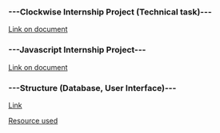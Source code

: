 ### ---Clockwise Internship Project (Technical task)---
[Link on document](https://docs.google.com/document/d/1HzQxQWCDJIkBZPTxXoj-c4Vrn6xCME8NNVihmtG_Oiw)

### ---Javascript Internship Project---
[Link on document](https://docs.google.com/document/d/1jAIh0O8luEFILld2IwWXbX5ea-58mo1GsKeAvA4kdY0/)

### ---Structure (Database, User Interface)---
[Link](
https://viewer.diagrams.net/?tags=%7B%7D&highlight=0000ff&edit=_blank&layers=1&nav=1&title=ApplicationStructure.drawio#R7V1bd6PItf41XuucB3tRF26Pbnd7cplOJum5JHnJoiVsc0YWjoS77fz6A4hCwN6CKokqQMIzyVhYYLn2%2Fdu3K3b3%2FPbDJnh5%2Bhwvw9UVtZZvV%2BzjFaXUdr30P9mV990Vwi22u%2FK4iZbFtf2FL9F%2Fw%2BKiVVx9jZbhtvbGJI5XSfRSv7iI1%2BtwkdSuBZtN%2FL3%2Btod4Vf%2BtL8FjCC58WQQrePW3aJk87a561N1f%2F0MYPT6J30wcf%2FeT50C8ufhLtk%2FBMv5eucQ%2BXbG7TRwnu%2B%2Be3%2B7CVXZ64lx2990f%2BGn5wTbhOpG54esv1%2F%2F62%2FK3P6%2FC%2F%2FjW6vZP375%2FIdfFU74Fq9fiDy4%2BbPIuTmATv66XYfYQ64p9%2BP4UJeGXl2CR%2FfR7SvT02lPyvEpfkfTbh3idFETk4vVdvIo3%2BbOYlX%2Bl17fJJv69PFGavTNarSrvvLeyf9Lrj5tgGYX7p6zjdfr0D%2FCvF39KuEnCt8ql4jR%2BCOPnMNm8p28pfsr8gjKCNz1a0O77ntLU8op3PVXITCkvrgYFfz2Wj9%2BTIP2moIICRag%2BihB79BQhN9SrEcW1LEATYmM08ZgukjBAkl%2B24WYL6JJK%2BEv2bRJ8zS6lRxpsSmnITi5VUkkQrcNNQZtFvFoFL9sof3tOzMVTtFr%2BGLzHr4l4kHi1o2Tx27K7g1X0uE6%2FX6QHnj2yDwpwCijgM0gBigqFRTQRgHfLRO3s%2F57p2Q9P8Sb6b3biq%2BJwq%2FTIX3%2BPnlfBOlXgwbJx6UOcW6zsUhK%2FFN%2Btwoek%2BPZrnCTxc%2FFiU5yBhZJ0uYlffg42j6F4S1WuCtl5iaN1kp%2Ba%2FSH9Nz3cO%2BvGvrLTv%2BwufU32r9N%2Fs7dvUulbpyKbclP22DDYJt%2FDbYIyQStPd3NGwQZckgtcRxMT2IAJ%2FvjxIBukf38SBau%2Fpy5BsH7MpbGiEzGVWTgQwZ5wCJ3UeCFOT%2Fdhldv8p2i5DNfy5OHS5KnQg1M1chQP2x%2BS8tOCVap51kGSyktqkraAxuXnPJ7sDiD7X4LncCb8XmMDufRZn3wg8zQDfOACPvj0HESrmREEIxBmQ0%2BJ232ygtTjDPCCN%2FsDg%2FsDaaQr5xB4tiaHwD9b2fekidFhr9vOXt36N59mQNIFDCQj6pdDdTXTfzwTyDzNBBNIoFQXywTSZv94NpB6nAk%2BgNjY59TQqUIxbBpQjOccD8UQX1cUTiAYNvteJ%2FpeJV9LO1%2ByfKDN9yIQkjtjNIbIe8dVF0qRIB0OmcTTTOhgCMOdNR6jQPq3OqEqtFMVzXZOkHmaCU6AyNxdlLzPaqDqnNFLYQYIz%2F09iJJo%2FThzQ8kNFMllnic3zADdCJxEQmBkiHOIrrwtOV%2BIjhyH0Sme%2FhEuYeNpBqSdXhBGp0B2RXfwaC6QeZoJLrggkE6dC6QdwcmzAcToZjZQ9wAnzwYQJvzrZnmmSC1hFpWBah3MYBPf1eR90blsrncvnCrnyWX5wGO62OCiCufocZVzRI0gHX65xNNM6GAI0H1Mf%2BHP0RnDtQrkf6sTq5rvtHif7CD1OBP8ADG6Mwds1bmhTHVX6UexMojj2UHmcSbYAYJ0d6t48Xtu6WeOKF12x0M4ol8FIfM4ExzhA47Y1VfMKqLWpEQvhSEYRPayzqeZHSrsYCN1sOfKDgoQ3xxQ6gooiUg8dkaU%2FDDDndYPeUEYH5NHg7oiwBZyHBFPNp5mQvwVSv8uiOyqceTRbCD1OBN8oIArXh4fyEeQxzOCzONMMII90%2F2IOPEEuo9EATgz3Y8IB6dPd3em%2BxFx3%2FTpDpHC2%2BVztD7IDRPO5XIGum4IsyRbXYnvHab1aSEXhObaT38OvbtlXr58Q7XtRlcul0NA7ozBuJLpT6%2BxPD6XK%2FE0AyqYQ%2BjtvMdfKND%2BcKElsXrlBanHmWAGiL%2F9FGy33%2BPNcuaHSiCOMES%2FykHqcSYYYm7KHYF3gAHzZrty%2BQUhc1w%2BcXLuPbkcVvjNZFf3C46fjyHzOBN8AAv%2BZj44wh84YVDKSBgBr%2FRr9wmmidd4rhxeQ2yjtfd87oDt3SMrufoUvAblA314DYTtzhiv4f31xE4dr7EhUHfWY1IUSN%2FilpF%2Bo3OZx5nghblsbgS2AIvOcWOgq2zOhrDd2eoDW96R61Lex5fNSTzNhPhfUNmcAtlVzcDxWXSZx5ngAwlwLlwvb7OlRemrxSrYbqNFnQPqm192K1uqK1rui2Uu4VuU%2FCN7143l28Xrf%2B5eW6R4%2FfGteEz%2B4r3y4qdwE6V%2FbR71WW1h2jZ%2B3SxCCbcgXNa2LLUqAUwni2ubcBUk0bew9ilaWOKnzDBVgkUbCRbFZAbxmN0fVdy5ZwPwMGITC3R9O42HJbnlBA9LiRy8V95WGNDDH9yzwQcXh3Lw86Wc38tNnt9xD3IQjXvSb3Z%2Fcr8SJYF7apAoh1ck6jq9QKiySKWStHnfPc9NHZPignggc8SV%2FRPzV%2B%2FVV%2F2JqXCNEuHnHXqjKEgaiTz71kFmVRdn14MPszWJs%2BuDX%2BV2CJlrex33aBIyCVC5NyHbS4XtkqpUpEJBea9C0cnrQihGwuttmlmZ2X2E15vP6onXiQVXipmxDhAEN2IdvKq%2FdYph8C27aRh6loFu%2F22adsE%2BzHLqdsHn8GGeHlnhHDpSXQ5b%2Blk67tEkXjDDkYZ8CRCx%2FGJNqEAaKIsWo0Wwui1%2B8JxGnXnsuwm30X8roW0dZ8qgpOA1ibfFdksgoUX0iwTEByVCpf4b8a49mHhiCJs3Q47%2BICaYb7gsokCH0CcQYTBKExESXipNfCToHlxQHIjJXxZRkD2vgwsKvWyaOEjryfCCAtHryyLKGAUFIskXRRPiWO74iALByCSNwrZJ8PxyOZRhyNIqhDKuUcpABGubRsgBbJ45V7JgW90RqmAJU31UgfDMhVHFRSJI4g1NFhjWXxhZsA5gzA0zSxYY2F8YWbBC38HJ4sLY%2FtLIImfwzVIFBvcXRhViyQFhZskC4%2FtLIwu2KGBwssAI%2F9LIwv0RSgsM8i%2BNLC7MvA1PFhjmXxpZRmnyYYz%2FsIqDxLscsliwpmN4skjUYNRrLLAa5wqtejgoz8%2BqYPdfpHZkxBeTJqpAooMcmmNpO7UDk%2Fmzc8OG81fOZ%2FsULPNylrx1I9g%2B7YtXihLz57fH9FSfbr7GcZJ1YLzcbDbhIhOJTdFbYjd49Iqyh%2FwLMHT6k7tPH%2FnH24oU7SrMP2xTEmbbX9OPlT8vawUt5IIXrytPce5cx%2F1YXL8PnqNVRo5fw80yWAf9kD2VhRayp64ZQnaKkJ1ro7rKiK%2FU4hT9AcsoI18UZ2e%2FjV%2Bzz96kHuPslsMCJtG8U6kWEhoKp0IHEd2PnuPdodRqZ3N5HVejWdZS1CSZCwlWuLcnlhSVG47f0QfEDw%2FbMAE80EOdjQchBlW2WMebmS3MsIWomDPAFxDkQDtMNRiHw0ago1mpwYD3%2BVcLx6jblEFsh0WGth0ehFbw8XAzN%2BjnBndwboCIDjr%2BY%2FYbe%2FAb%2FcGprbLm8xz8Rk999M94HARzfqPCULCz8BsnzRYG%2FUZ8K%2BhsHDQYB2oPbhwkALjzMg6OKg1HpAXMGQeV8WRnYRymzBYGjQPEINF10bNxON04sMFRA%2F90aHFixkF9iPh4tIAx4%2BCrzCs7C%2BMwZbYwZxx8yAZZv7eY8JqRPH6M18Hq0%2F5qo4N%2B%2F54f43wmVWZB%2Fi9MkveCnFn%2BvI4c7lvrq4OMOoYYVeZIXFWnSFy1d8%2BfyG6H5wMctCadHfi%2BbAu%2BX%2FBgZwu%2BNP%2BdZlvYzCwjZhZnXMwCIcxPeS1Ok4X2DELqhD%2FshaKZhz2NKOJ7fnKyf66QyiBAtPKtDTLvvrS6lyTllpp%2FSev%2BJUf8S3RAuT7%2FUgKCNF39Y7NWp9xxEKfcbPWPLzFwyfSpZXPj2nhtDMcGka7b%2FK7nYJsK7zb7nZtsNOTX123625xVFjN%2BTVWM85jkh%2BRkjZrsw%2FrrNvtPkLlcyVN2w3P6CdcT6a6VzII2tNWOpv2witMuYD6SLyMYp%2BjTSgrYV%2FQcZAaySuQmTfPZquXVH4Ov4eqnlHJFICSGrH5YZT%2F4ECx%2Bf8xlF0M68l92u33JsZGcLQLx4iF6y6T9Q%2FF5Pj4lyUt6LrfZSdD7xXJNb6JFvH6IUq2wuVmkv5HeL4MkSP%2BTXU%2BZ%2F34dfr9%2BD4PN9fb6KVgvr5eb4Pv6%2BmuQzbyi91lL%2BX24Sn%2FbJl5Hi38vsnrDfxNqWdeEejcvGa5ypMdTMteOh38r6E5wBu6DA7nTxoEeAsoTUThb2w4hLvbPgv5UnOMTSX6sb63DOS639HR6x6JquT%2FvGA%2FlXddtrUSmfv2JPU0Zc1txSUYKOOTQxDHO2j71ibcTr%2BN2Yrltnkjzfj2zz0pWqtiQTLe3%2BGlzvOLwdrajQ4crRHykClU3YfK6WafX4nXuD0bb%2FBgeM7%2Fwf7bBt%2By%2Fr9ssUrWi9UP8v5PzElmHltfkJXLHbtUCHDKDjQ2M1MgMFDDDb%2BEqda1gNmzsNKbD0DiVJ7tNVfuYI4YN62f6iCyxm6Guwzti7W5%2FqSTGkC4yoU4baaiLFa5g45SaU1V7JI1CWeNkwjTSGaY9B0neTnq9iDO04j4j5H22%2Bec6fk1W0TpsxGMyKe4%2BGMZmToNFRDqouu2WQw6hXBuHKFQ4njOHWIJDnoLVw1DsYY2PPRS2oZ4ze5QKZBjO4O74OEOhKPKCOYPq5gzujo4zzhEbnrDTIYZqjohDYIXkH78F6%2FgbTCll1wH3jD5WtDXTNBuB1BZ5IJlEHwk8XG2BB5GoihwuJqQQ%2Fru3sn%2FS64%2BbYBmF%2B6eYixexnIrheJEoVC3Oqtt8vOgNrroJRPQum0NGEhCMgDMUVrReMGcYDwhGwBkzCjkqq9IMCEbAIRCF%2FBy8Rc9YRJD%2FYA4JgHPpua3OJRISEKxRSmNM4ACqGS3YoWbK2YUYIwUCJcG1lOaInpbupZx8XG0O5SeviP%2BXvI4OMMxcC1I19WJTvCj%2FoBYi5GbLPwgE%2F%2BaJWpoYIEMUbgjzyy9eYwfCBJkHa44lBCJ98xTOHujuttLdH5zuVAL%2FO6uu6D2nT7H%2F1VhbNKEKCONZ9EVPmzHMNUYTwQgzSjAkftRlW7gNbYtZrIDOOONYKpYoscnImWWGHkcEPVLitgYsI%2BAXiXLIjKgv8qdBrZQo65S0BcJ4VWyKOHxK1FJWwQ7iEOhz7iWKAsP18nazyeO3xSrYZg2SNcmq43rHG7h2MnYCXNXWCCRAEteO9arKccb1O3ZYHuhB29%2FX0azWn88lUcQ3U7LiH9ezrkSVruhTmoKqnegQopubctTsGGWtfg%2BzoIY23JRDIfBmkZusRczK5PJWfMIpEVt76hxUSmLTX7CKLH10ZBBIy0slr%2B83wfr36NsW9svOdGSsTkfHQ%2BiIrU%2FXSEcJ3Eu3Y0kY9VsH0CDH1GZLNZySBAakXDbapzvC5LlxuEOEAMnt9b8mpyZaE%2Bga6CVmW9VNOcReje7%2BI0wCwNCuN1LNoKo3RO%2B5IZZXGpI2hN7gB4jRqjcMH%2BLc69c%2FAH8yO4iQ44bVvxp6CgHOkGlM2oYxESaBJBzQU4pHpKy%2BGLvxakdXD7%2BdGyqXYHNFIk7D6Um0zA2LwzDZcU6GELUGKUaDqDEYd8%2BUbJ3fVddjtClkspha%2FTlQWHUTnkNAZcTj6AYrUuVEkvtOZCveOhauHLDW91i4rOauxVVmtGuwW%2FvHpkYGs3GIVcyD2Trr71tH6o2hNJdLgCuzf29%2Bysvw7TccIkYfXlP6wc77%2FkWeWFMV%2BUxbt%2BbpOYwrTIu8BHpkegx6buMOH5vnwVDW8BT0sj9mTMdGHBHjC5PCsK25pk8Kw4x2HXuZ4OXBupBJ5z%2BvcZIfhkjGVi7tevv%2BulnmY0C3r4tFuN0%2BvK5W2RE8hutwk6rxpXh2%2BmF3jxdz5xvEGT22rbsb0PHq%2BBBzkcmwFEtJ64OyOYSIfojT10n2f89BtL4SU2FnP7OFsqyhBnwE%2B0O7PWxt4B%2BfJz6VJbmLp3Dx%2B%2FUi2ixWh6osEeEf16Aat1mhZKPdw0bH%2FRORDJkWwNJN674BFkNz97ndC8ACERTXbyo4u%2FGoA5CgMlbT%2FE3cIu3oTBq7uSfewRjvQIDaz7VxuyYESGC7elDsnmViJEA2ZFzWjNhlsWxqdT5KN5xtQwwQcEDdM%2F6QT1igd1b%2Bv9RRpnf5ReyaCy%2BS7JV4Qv0ids21sUcS5Hc3r1HkIvpI5HdbjQ%2BZhwOgHfnleX2TBNvfD%2FihWSejsFqlkHzYVuCQ7ObPweb3vFtxmwraxByIlH8bWo9ie5rRShoxJaR%2FB8KG%2BOeX9Gyz1u7012XRR5hGIdlz1nESPbzvfvAev2YxylO%2Byyx7V3MeTVzErE9BttbiaxhmT1pswl28egaBaa%2BV02WJX6nZhIGsBqZYbaY%2BlMyG8OfH1NP%2FGmzDnHqb10XyupledTwneonJObkR%2Fn5BThcbOYFhUvrKmOy%2BMU%2FZEx2F5nXduudAPIpQBC1%2Bph5vcXpOJMoIEdX0FPwbv%2FLVODjhAg0Ir9oQXv0xfoxgXmYep9MHP%2Fgt%2FEAtz0YmMRieq2JDDPWnNPb6njohM0%2BY5wnC%2BAh4ApacXUA%2FX8scFnUqp05omyVAUpKG2%2FmEvR4%2F%2BHnK6ESMvFpAUmHGu0clOr3Xq53GCA5E5j7lknvYm5qTZlndXIsWx%2BalGS7UcCTgNuOFGh5pOzVHNtTT6B87MNb7HK5fZ7snSWHf4W0URuye0a5ZKug7jNkT3%2F%2BzZgK7zF7N6O1tYPfEYGxEtGYzaMuaQVGi2HNWUTVltwcu9nOtrQab6ciHORC%2B%2BBxsc7Nr%2FRht5znF7XaENYkm%2Bp26sgHaDK4opJ%2BAZhlWQziSGoJ63jg0hE8bzOYXS3APJVvBHYwWa5AOpuhL5%2FDAHbq0EEQD71YZjjxroaO0kMeH1kLuoCsRjvNvjt6IMID2kt2IQIVoDa29yrxYqb3sdl0E7mC%2Br6q9Gnfo0l4Qur6LkvdZaSkpLV9MNBlMaRH3IoIyc0rKk1RSxGV9K6kT0RdY9i0aOGZ3RFmyXX94yYag42BZBktSsjVlGTK5zjOUJ0i2S2QlW5RHjEWyxSevZhnS4zcg0dNtB2XEaki040D8FAPINdJRYla%2B8bIb324tu3ERNWg4reBCuK%2FVsM3pBbw%2B0PJa0gvEJ5DS2tLqP%2Fzyn7v416e3X%2F%2F99c%2FLv%2F5p9cu1%2F%2BXanqC5y46x5sxaHu0wevmrnyoLcNBGi14snixcqCGvflTAzalXV9rEc2iVr2DA7Vqn3lEOTNQbcLsQLjQ0xmW6Rpw34RTieXRoIy7RXas83LJ98RVFfOUDdc4Etz69OApuY8ihbztYuR02kZsSW9%2B4PhdW3P2yzd0DdNflGbkHJRM8rKKXPwjyp9%2F%2F2p%2BDyC231W1woEAaHsruwfAIhTJnwqsRnpC2cpSyF7ajn1Mj3WE4lS9VuKH5NJPpblYYGR9YrLUQn0M%2BoJZZRoB1Z2Kt7Rdsre3MAKoWoL0TA3MD0G32GlngcEnQTPzTiN%2FRcgGl3zNLeYk56Rfhj2fNhSPwxj2YWJ69cUPeeIbXYrrYsD8OI%2BTZH9fuj2ej8yHpDXvkMBKfPXLjHjl1ME4w7JOLJp7ZJx%2FCJ2cEQWXMeuQ%2BRGVmj9yAR85QVNasTy76U6aT6KY2Uh1gOtHtQ0Crva%2FljCSn30x3q5NcUnAwF5k6w%2Ba6r46qNAe57mwr1BG57qOL0PvIiYv55tPrNfchyjknkFUTyNRGCpqMJpCpJbGb7TIAK8dGZ%2FhgqpgwfZBVuQymudX5W3ot%2B2Z6drdtoH3P7ijz%2FeZ%2BZxexr2Y7uQgEhSe%2Fp3tQmmKTBMsY3xBNpXdaHnseyrssudWsJXMJQ3ifIvZF1%2Fqgco3EpY%2F%2FT0m6WywVvyaraH1o%2FD9vESvIOh2sKS1hyI5mo0umRIv0xXOJJbjkKVg9jIpF7MFZRALFuQQWKRXJmLgDWyBkljskmllm7uhjR7AKdwzHDhJzni%2BKHcbodRACJ%2F2YZRN2jlqDdrLJ12AbLa7TU723M6t6v1jF2ypr1PEeWYBUPrJpAciYe0MbuIzL%2BI2L1RIICKY%2BOl4fMMMklMou5NMY49HGgA7qOBBC5MjJcH3nIrMQaJXGwNuwGz4EfN4XM3bQVMmYGT7fy%2FR8iWVd7zTVQ7y5ft2Gm%2Bsog74eMtah99mp3FP3%2BiVca1BdJ3OLiKxrworYOx%2Bxd742TlLatHDOYL%2BH9IuYh%2FoZBBFnYPgUYNhD9zAYhoZlFmtPTl%2Bfm1fpeVZ5bVCvUmafuHmv0rOwui2zfg%2B6P3wifmVJ1RH7lcjO7enrqUn6lQrcMkq%2FEtnx%2FTl4i57zmoX8u%2FPyY3rxXbw6DamHJGvRMnl9novMal%2FttghksT3bw5w6s3lsBqtyLkFZDokol9w4nTw2n%2FPYppKU6twxeJJSaKyZO7QnKRW4Yzh2OMfs07mZlOGTlHz2PMZrUwYvixIbrac0cH06WyKo2PPcvSXCHtcA9vKTV9TG7XIJmGWeu16LyRvbLwiWJjK6wbfkqzF1r3LujLx7ldqDbs8xNa5%2BqMZFKobSD7Ed8ETGgPmWuXGxS95dp4HJDd%2B46LBBBfwYx4fUxFvf%2Bs9eBFx2Pdb4BBymtW5fXlZw4tPs%2BlQtuj9C1wdLKxUTKNbY%2BDYpGopY%2BfntMSXg083XOE5SUgQvN5tNHr1%2B2BTktDEi3X36yD%2Fe1hkGZYs6G9znXy1SLNhjFT5kn2GbPi3KgtyPxL7CI11DnEAdG3HnDHMCxEDQIW4aGKBBxxL9OMwY6pREa6UMUthFZpAYprAjkXoUhEs2UbB%2BzA36MspItsOuUqOWffgmxRhnt9wCFCtSvi%2BVcSCVLHB7USNGOOWkf8nT8lhkjWoWkhR1IckKN0ltVQbYU3Et2jve0QfEDw%2FbMAFc0MOmCupAHEOVMdaZozczhhHGuObmOENp1u4Y5npxSwDBAyIjsrtWR1%2BhM9A4r9bBp9yyKaCw0bGnFNm82SIWZ1zkzy1fcp6Pq48YB4b5zBX%2BkrPzGoXJqfQRrG7bcIm%2F6wKyzVm3qyLQPT3rJuSxO%2BsmRH4s4JMLw5g566aYdeO2g%2BhtXeEouvyRiIE0Q6WP3MHzRyWIrEfCkbw6Sgnf6VvA81uP2AVZj3OYX7jthzY72uXguQN3XGnZ7EiR9cyAlSdXLjTp7jPu3zQcU2I5SJBguvNMbHQfstofKn9iedi4B7OtUTK7scfaelaSdcStZ%2B45tshOsvVMgVtG2XqGrGNv8bZNlUeNHgRE9gbncYr1fPZbMXo17nbbFntqi9qI4Wb7I%2BuId4SeMV8lMrcKtED5qmQ2uuCo3KgyQIL8AiskgM9KGOazGk6he4OCksdVxN1YFq2BFje%2BW16YyhoP6iFoRnvOcix4JbKtfC6WU1cARhHLA5ScXsE7Iv2ey6cn%2FVRS%2BjUs8TkSzGxkSplffLJDYCYrmfn4O4jDG1yuA%2F4UxJjL%2B5Ugyv2I1dKpZVClma3wF1vUJ6TRMvelUeVvWWR6Go0N588cp9FcoNG8dv3EGW2%2FQ5d%2BgsjyrJ86248ae9PGoJyUqqzGUHzIKNKzZRp3RBcxR2EumfNSUZXCqDbgkTEL4vKEGEWkkI3LHUrubMoQgTPFGDKkHR83TDWOG0YWIV9EMaJVfC9WYPdC5cb4PsY5HN9nuCrRh5XdP4fb5FynMBolL3MQ8romycssmDRPduTl1uNzEK12SeeZxMdKsIUM4DQK4jHrcgf0Q6PJfejEGDeazLrQ5a1VkWst9jxhXj%2BzPQtLnJm1mwzZgf3LNtyc%2BcZlMwS2cAJjLVEaCQyD9dcdgS%2FKcuqjMkepTDFlrY%2FKIr6dUv77qoYVu2RyuW9mFdDDENmvE7UCLI0yBMVON%2FUNR%2BR5BIE2jDbrsEEz30c1411neSGvIfz%2BMbJ%2FYncO3v0EJRo%2F%2BN6b745L%2FvBGqplaxfS%2Fg8kfcIdtdaSL%2FNPvYEU9fV8JpjbanVVh%2FbS7f0BgSy2Guks6O4BQXoFwMOAVA%2F0%2FXvNwmMHNU7he6z6X4Zt%2FWik6itYf9BPOjT%2FGG39O5JSB237QTz%2FCyT%2FtM5GJZzT5jh4aBEH%2BulnmwxTDZSoyKc9NDgEZqh3EbUm%2BEx%2BJiFDAq4%2FkO%2B4EDouEHFULXA%2BGjqqZOxHfwOcPXEmiG27v8%2F%2BPrIRrDHcknkOrDIUEQ%2BTkO3zWb%2B1cGynmyrkTBncTTxRIG6icOzBaBZDxL%2FMsX0OTXomPFSKZHa0Do855lG9%2Fo3ytweFYorDWbGqTfNs5eorzWnUM8sVPSSHyn9oc3%2FNjCy1jfHGwDQHXppW19XMnbhTRCpFey9N%2FuHKa0YCFb3Mfsrr1LwOz4aw%2FhOY%2BBokR9%2F4i3Lvh%2FXdYLHfm7p2jSrYR2XFz7p1EP9x5uXdTZgtz7h2BqN3PkRm45xLsARk83Be%2F7HLsga9KthEJvjF7UDL3xdiDKbOFOXsg2KDWAB5naRwrzwXPdqEfuzB4nEAvDQYuOXuKCsCcXbg0GHjSbGHQLkAA8DM%2Bini2CEdZBDp8pCBRtXdeFsFWJduIRN%2BcRTgdUJyYRZgyWxi0CAqI4mRKxc%2BtlYXaDraOz3wrC4QZAbOY72UpV%2FkO1skiAc6NtZVFHk8Z7HTPsdluks0sytjbqLpZGIdCOfJy%2FbyBub5u8IbuLwzdwYzMr23rIxq6Zt8C9fR%2Bv7OyW9u3R9VF5bsj76LiUOl%2FDFdhVuJiJU9RSmYrLtqqrtg9ONCxt1Qx%2BZaqckpYD3S3myJALddD4hyGrdXRhlgIz2FCtYmNJbBdfVRNQ3y4KBEh%2FonFihzR0uPurfIa3TSU0Y4hEOAO7nfcQXj7HXpsAYfZmr%2FELdZgLr60reZ8D%2BpjyEy5mqtunvqIhJ%2B%2Bu%2BHjP36z7%2F%2F29uX516W3Dn%2BKxACQCfmSinuru%2BqmG0riSN3E1XSTcVXkW03u61JFzTuIZyuqouYdmlQRzBD%2BM9zOukhNF1HoKGvURDghxziloTW%2BoLaNjJw1HF%2FAdMgnMZ5h3s6qKBbtxMa2s2LE1jangXtDGuujJtcpGusOoK803SeCQPg8fEG3ThiIjwQHYo09N9TxajiQxB12YQkO3WGTZkTSuEOTUYf5mby8I720nrv%2FdXkFTR%2FREQ7dYDUgNkxIzd3%2FPRLYH5zAp9d9T6vIp%2BToKVZzGCvysenJbDGtIp9Js4W5Ih8b4o5z37ey3mfEGrq4055iqsT33Vowc9zYuaNjnB5yKLY0TimC3YFjHJs28xt2MZHsYMQC72DtMQ4vtwQdf4djIiqyIdQ5j7TrUn4UBLBIUYDRkXZCtMYP4xiCY3Bmd6CqQt%2FoeqPQVGDKJeMFiiE9F5P5qmhM8w5NekehE2MyhYtnVlrNOGWj2BJgS%2FRn6C6tTg%2FIvWmcD3Mh1mG0%2FNeWaFAYaXF1SdPxFlfbEDGevo6aYnG1Aq%2BMsbjakWg4HkJ92cioNqMC5kiU%2F45UfZU0Ha%2F6cs7RxZqi%2BlLglVGqL4Xu2Mnw0bm56rYzDlfdkfBIx7UXh1HEizdccSXgo0mVzPqM16Fry5oceO0UvNAJXlNvJJBQc7kKE9j0QUiI%2Bk7rHXoAHgcGTzOw3KWomrtSWFkwOxSwLHRjoxY0vXK3irK%2FtEnPuRAUJ63ttyzsYuV%2B%2BGohKJY91VYI6iKh1zgzCHsTVDc%2FRzb%2FDpqQ8KD5aXWrRjIr35WYrGfay7O511pq7Qzv5bmDenlHidiNlxpyhW7O0Xl47uTKE3jTCRCNyQdTeOAO4nX5hEKCD9yhxyd0IRA6t3i2KzW7WRWSdQ8N3%2BI5qLNwbLzq1zSZdcO4f4w2M9L9KbAcWbU1mCcAIfy5VVJZppFEjOlWSRfZmtMYKiJa%2F%2BapIirEbk4VcR0XmypitFTWHSNK29oXy%2Bjwc3dcCGnN7ks79ze7wpkzigkVbFD3RSEQM%2BJriMOXBcGH8jU8iEXOvoayAI5gLIPXPcBsUaDLs69xwgQzxkcwwUxse5%2B3rV%2BZ37bOGAZ7GvU1PYgVz%2F3W%2FRGYY9ULZgl8%2Bj6VafVblxw9xcZaY%2F3WnkRx51n1W0%2BaLcz1W3sQaPr0HESr2SEwYy%2FI0OCTP2yxm0L0XSYPyI1lsata8sBn5YWppEJ9xTgfwAtDBf4%2BDPznEQ3qou8Nvn%2FLH2HdSDvuzC2xLnA43JlYgw7pU0m3DqreeN9K61AJrtcQLN9rkH6nYYv79tRXLgVhzSkrvokyDX%2BeCXHETAi3TipuMag4zM6EgAGYKN3F8Jexg6pDTXAlVqt5EHXu1cJdDF%2FVVrjrj3DGcXstZmpTkRjEtE0dthizZlPFTySKMZ1GFLKvaZpMFFIcfHcU4oxjJq7tNFW709lyI6rpD9yhyW7DRs25PqFdTzVLsXj6NYL6hGG3sR2FkNT1Eu1qxTBS2OAj7RVtqmYwfAOWY82FDaqSy5D2Z9OFDcLRaStsyH3vuaxBidT1ZndOGcWUtGsSyiqd%2FAHy2heXxgDjZjkhCCxnFMtM48KpWOkh3X1i2Vq8eGS7lH3ATe%2BC5fryv8s%2Fdc5TnCTbtjN0ipIQiKGMHh2oe%2BBdDviga3FE92Fn37NIGGlPRKYvN6nNrSqEzBB%2Fjpdh9o7%2FBw%3D%3D
)

[Resource used](https://app.diagrams.net/)